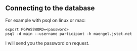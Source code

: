 ## Connecting to the database
For example with psql on linux or mac:
```
export PGPASSWORD=<password>
psql -d main --username participant -h maengel.jstet.net
```
I will send you the password on request.